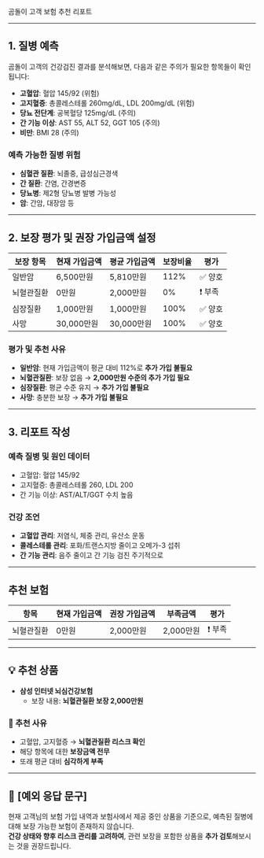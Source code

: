 곰돌이 고객 보험 추천 리포트

---

## 1. 질병 예측

곰돌이 고객의 건강검진 결과를 분석해보면, 다음과 같은 주의가 필요한 항목들이 확인됩니다:

- **고혈압**: 혈압 145/92 (위험)
- **고지혈증**: 총콜레스테롤 260mg/dL, LDL 200mg/dL (위험)
- **당뇨 전단계**: 공복혈당 125mg/dL (주의)
- **간 기능 이상**: AST 55, ALT 52, GGT 105 (주의)
- **비만**: BMI 28 (주의)

### 예측 가능한 질병 위험

- **심혈관 질환**: 뇌졸중, 급성심근경색
- **간 질환**: 간염, 간경변증
- **당뇨병**: 제2형 당뇨병 발병 가능성
- **암**: 간암, 대장암 등

---

## 2. 보장 평가 및 권장 가입금액 설정

| 보장 항목  | 현재 가입금액 | 평균 가입금액 | 보장비율 | 평가    |
| ---------- | ------------- | ------------- | -------- | ------- |
| 일반암     | 6,500만원     | 5,810만원     | 112%     | ✅ 양호 |
| 뇌혈관질환 | 0만원         | 2,000만원     | 0%       | ❗ 부족 |
| 심장질환   | 1,000만원     | 1,000만원     | 100%     | ✅ 양호 |
| 사망       | 30,000만원    | 30,000만원    | 100%     | ✅ 양호 |

### 평가 및 추천 사유

- **일반암**: 현재 가입금액이 평균 대비 112%로 **추가 가입 불필요**
- **뇌혈관질환**: 보장 없음 → **2,000만원 수준의 추가 가입 필요**
- **심장질환**: 평균 수준 유지 → **추가 가입 불필요**
- **사망**: 충분한 보장 → **추가 가입 불필요**

---

## 3. 리포트 작성

### 예측 질병 및 원인 데이터

- 고혈압: 혈압 145/92
- 고지혈증: 총콜레스테롤 260, LDL 200
- 간 기능 이상: AST/ALT/GGT 수치 높음

### 건강 조언

- **고혈압 관리**: 저염식, 체중 관리, 유산소 운동
- **콜레스테롤 관리**: 포화/트랜스지방 줄이고 오메가-3 섭취
- **간 기능 관리**: 음주 줄이고 간 기능 검진 주기적으로

---

## 추천 보험

| 항목       | 현재 가입금액 | 권장 가입금액 | 부족금액  | 평가    |
| ---------- | ------------- | ------------- | --------- | ------- |
| 뇌혈관질환 | 0만원         | 2,000만원     | 2,000만원 | ❗ 부족 |

---

## 💡 추천 상품

- **삼성 인터넷 뇌심건강보험**
  - 보장 내용: **뇌혈관질환 보장 2,000만원**

### 💬 추천 사유

- 고혈압, 고지혈증 → **뇌혈관질환 리스크 확인**
- 해당 항목에 대한 **보장금액 전무**
- 또래 평균 대비 **심각하게 부족**

---

## 💬 [예외 응답 문구]

현재 고객님의 보험 가입 내역과 보험사에서 제공 중인 상품을 기준으로, 예측된 질병에 대해 보장 가능한 보험이 존재하지 않습니다.  
**건강 상태와 향후 리스크 관리를 고려하여**, 관련 보장을 포함한 상품을 **추가 검토**해보시는 것을 권장드립니다.
